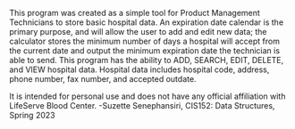 This program was created as a simple tool for Product Management Technicians to store basic hospital data. 
An expiration date calendar is the primary purpose, and will allow the user to add and edit new data; 
the calculator stores the minimum number of days a hospital will accept from the current date
and output the minimum expiration date the technician is able to send. 
This program has the ability to ADD, SEARCH, EDIT, DELETE, and VIEW hospital data. 
Hospital data includes hospital code, address, phone number, fax number, and accepted outdate.

It is intended for personal use and does not have any official affiliation with LifeServe Blood Center.
-Suzette Senephansiri, CIS152: Data Structures, Spring 2023
